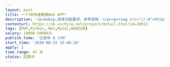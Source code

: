```yaml
---                
layout: post       
title: 一个3D快速建模Web APP!           
description: '<p>&nbsp;具体功能要求，参考视频：</p><p><img src="//:0">https://pan.baidu.com/s/1jV6TxBV06N_8cO2W3asrTw</p><p>password：eyu6</p><p>一个3D快速建模Web&nbsp;APP!</p><p>适用于PC端与移动端的网页应用</p><p>二、其他要求</p><p>1、希望您干过相似功能的开发，最好有成熟的组件，能够确保系统提交的进度和质量。</p><p>2、希望您是一个有安全资质的企业，当然不反对有实力的小团队和或个人接单。</p><p>3、在执行过程如果需要现场沟通，服务商必须保障在工作时间到达现场。</p>'     
contenturl: https://zb.oschina.net/project/detail.html?id=20812      
tags: [PHP,Python,.Net,MySql,WEB应用]            
salary: 10000-50000元          
publish_time: '已发布 8 小时'         
start_time: '2018-06-15 15:48:26'           
apply: 2                   
time_range: 45 天              
status: 招募中                  
---                 
```

